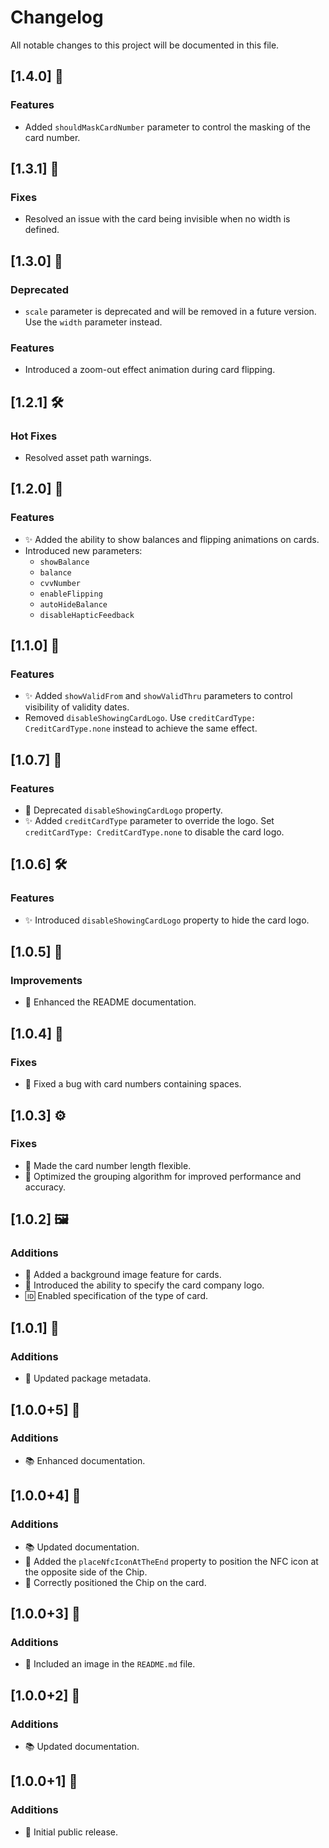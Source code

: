 # Changelog

All notable changes to this project will be documented in this file.

## [1.4.0] 🔧

### Features
- Added `shouldMaskCardNumber` parameter to control the masking of the card number.

## [1.3.1] 🐞

### Fixes
- Resolved an issue with the card being invisible when no width is defined.

## [1.3.0] 🛑

### Deprecated
- `scale` parameter is deprecated and will be removed in a future version. Use the `width` parameter instead.

### Features

- Introduced a zoom-out effect animation during card flipping.

## [1.2.1] 🛠️

### Hot Fixes
- Resolved asset path warnings.

## [1.2.0] 🚀

### Features

- ✨ Added the ability to show balances and flipping animations on cards.
- Introduced new parameters:
  - `showBalance`
  - `balance`
  - `cvvNumber`
  - `enableFlipping`
  - `autoHideBalance`
  - `disableHapticFeedback`

## [1.1.0] 🚀

### Features

- ✨ Added `showValidFrom` and `showValidThru` parameters to control visibility of validity dates.
- Removed `disableShowingCardLogo`. Use `creditCardType: CreditCardType.none` instead to achieve the same effect.

## [1.0.7] 🔄

### Features

- 🚀 Deprecated `disableShowingCardLogo` property.
- ✨ Added `creditCardType` parameter to override the logo. Set `creditCardType: CreditCardType.none` to disable the card logo.

## [1.0.6] 🛠️

### Features

- ✨ Introduced `disableShowingCardLogo` property to hide the card logo.

## [1.0.5] 📝

### Improvements

- 📖 Enhanced the README documentation.

## [1.0.4] 🔧

### Fixes

- 🐛 Fixed a bug with card numbers containing spaces.

## [1.0.3] ⚙️

### Fixes

- 🐛 Made the card number length flexible.
- 🚀 Optimized the grouping algorithm for improved performance and accuracy.

## [1.0.2] 🖼️

### Additions

- 📸 Added a background image feature for cards.
- 🏦 Introduced the ability to specify the card company logo.
- 🆔 Enabled specification of the type of card.

## [1.0.1] 📝

### Additions

- 📖 Updated package metadata.

## [1.0.0+5] 🎉

### Additions

- 📚 Enhanced documentation.

## [1.0.0+4] 🚀

### Additions

- 📚 Updated documentation.
- 🎉 Added the `placeNfcIconAtTheEnd` property to position the NFC icon at the opposite side of the Chip.
- 💄 Correctly positioned the Chip on the card.

## [1.0.0+3] 🎊

### Additions

- 📸 Included an image in the `README.md` file.

## [1.0.0+2] 📝

### Additions

- 📚 Updated documentation.

## [1.0.0+1] 🚀

### Additions

- 🎉 Initial public release.
